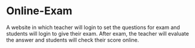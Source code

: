 # Online-Exam
A website in which teacher will login to set the questions for exam and students will login to give their exam. After exam, the teacher will evaluate the answer and students will check their score online.
